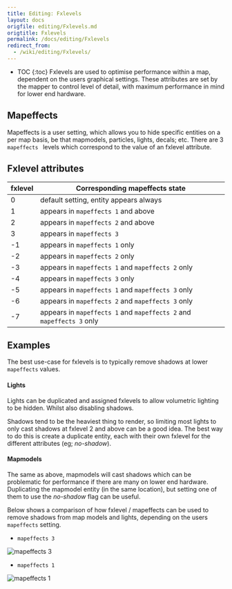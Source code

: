 ```yaml
---
title: Editing: Fxlevels
layout: docs
origfile: editing/Fxlevels.md
origtitle: Fxlevels
permalink: /docs/editing/Fxlevels
redirect_from:
  - /wiki/editing/Fxlevels/
---
```

* TOC
{:toc}
Fxlevels are used to optimise performance within a map, dependent on the users graphical settings. These attributes are set by the mapper to control level of detail, with maximum performance in mind for lower end hardware. 

## Mapeffects

Mapeffects is a user setting, which allows you to hide specific entities on a per map basis, be that mapmodels, particles, lights, decals; etc. There are 3 `mapeffects ` levels which correspond to the value of an fxlevel attribute.

## Fxlevel attributes

| fxlevel | Corresponding mapeffects state                               |
| ------- | ------------------------------------------------------------ |
| 0       | default setting, entity appears always                       |
| 1       | appears in `mapeffects 1` and above                          |
| 2       | appears in `mapeffects 2` and above                          |
| 3       | appears in `mapeffects 3`                                    |
| -1      | appears in `mapeffects 1` only                               |
| -2      | appears in `mapeffects 2` only                               |
| -3      | appears in `mapeffects 1`  and `mapeffects 2` only           |
| -4      | appears in `mapeffects 3` only                               |
| -5      | appears in `mapeffects 1` and `mapeffects 3` only            |
| -6      | appears in `mapeffects 2` and `mapeffects 3` only            |
| -7      | appears in `mapeffects 1` and `mapeffects 2` and `mapeffects 3` only |

## Examples

The best use-case for fxlevels is to typically remove shadows at lower `mapeffects` values.

#### Lights

Lights can be duplicated and assigned fxlevels to allow volumetric lighting to be hidden. Whilst also disabling shadows.

Shadows tend to be the heaviest thing to render, so limiting most lights to only cast shadows at fxlevel 2 and above can be a good idea. The best way to do this is create a duplicate entity, each with their own fxlevel for the different attributes (eg; *no-shadow*).

#### Mapmodels

The same as above, mapmodels will cast shadows which can be problematic for performance if there are many on lower end hardware. Duplicating the mapmodel entity (in the same location), but setting one of them to use the *no-shadow* flag can be useful.



Below shows a comparison of how fxlevel / mapeffects can be used to remove shadows from map models and lights, depending on the users `mapeffects` setting.

* `mapeffects 3`

![mapeffects 3](images/editing/mapeffects0.jpg)

* `mapeffects 1`

![mapeffects 1](images/editing/mapeffects1.jpg)
